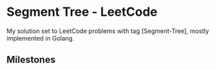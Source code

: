 # Segment Tree - LeetCode

My solution set to LeetCode problems with tag [Segment-Tree], mostly implemented in Golang.

## Milestones

